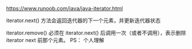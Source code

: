 https://www.runoob.com/java/java-iterator.html

iterator.next() 方法会返回迭代器的下一个元素，并更新迭代器状态

iterator.remove() 必须在 iterator.next() 后调用一次（或者不调用），表示删除 iterator next 前那个元素。
PS： 个人理解